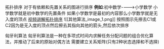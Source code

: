 拓扑排序
	对于有依赖和先置关系的图进行排序
	**例如**:初中数学---->小学数学   小学数学就是初中数学的先置条件   如果小学数学是最初的内容那么小学数学就是无入度的顶点  [视频讲解拓扑排序](https://www.bilibili.com/video/BV1Vb4y1k7AA/?spm_id_from=333.337.search-card.all.click&vd_source=3a5cfb973d53d830aeaed2af78795ef7)
	![[其他算法_image_1.png]]
	按照图示先擦去C1或C2因为是无入度的顶点然后擦去其指向其他的箭头,然后依次排序

匈牙利算法
	匈牙利算法是一种在多项式时间内求解任务分配问题的组合优化算法，并推动了后来的原始对偶方法
	需要建立关系矩阵(只有2种状态选择和不选择)
















